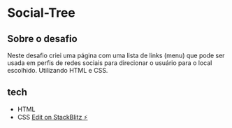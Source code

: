 # Social-Tree
## Sobre o desafio
Neste desafio criei uma página com uma lista de links (menu) que pode ser usada em perfis de redes sociais para direcionar o usuário para o local escolhido. Utilizando HTML e CSS.
## tech
- HTML
- CSS
[Edit on StackBlitz ⚡️](https://stackblitz.com/edit/vitejs-vite-w4jhmc)